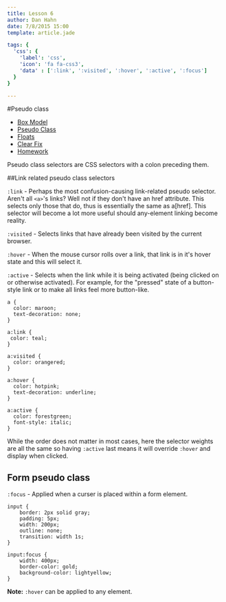 ```yaml
---
title: Lesson 6
author: Dan Hahn
date: 7/8/2015 15:00
template: article.jade

tags: {
  'css': {
    'label': 'css',
    'icon': 'fa fa-css3',
    'data' : [':link', ':visited', ':hover', ':active', ':focus']
  }
}

---
```


#Pseudo class

* [Box Model]()
* [Pseudo Class](pseudo.html)
* [Floats](floats.html)
* [Clear Fix](clear-fix.html)
* [Homework](homework.html)

Pseudo class selectors are CSS selectors with a colon preceding them.

##Link related pseudo class selectors

`:link` - Perhaps the most confusion-causing link-related pseudo selector. Aren't all `<a>`'s links? Well not if they don't have an href attribute. This selects only those that do, thus is essentially the same as a[href]. This selector will become a lot more useful should any-element linking become reality.

`:visited` - Selects links that have already been visited by the current browser.

`:hover` - When the mouse cursor rolls over a link, that link is in it's hover state and this will select it.

`:active` - Selects when the link while it is being activated (being clicked on or otherwise activated). For example, for the "pressed" state of a button-style link or to make all links feel more button-like.

    a {
      color: maroon;
      text-decoration: none;
    }

    a:link {
     color: teal;
    }

    a:visited {
      color: orangered;
    }

    a:hover {
      color: hotpink;
      text-decoration: underline;
    }

    a:active {
      color: forestgreen;
      font-style: italic;
    }

While the order does not matter in most cases, here the selector weights are all the same so having `:active` last means it will override `:hover` and display when clicked. 

## Form pseudo class

`:focus` - Applied when a curser is placed within a form element.

    input {
        border: 2px solid gray;
        padding: 5px;
        width: 200px;
        outline: none;
        transition: width 1s;
    }

    input:focus {
        width: 400px;
        border-color: gold;
        background-color: lightyellow;
    }

**Note:** `:hover` can be applied to any element.
